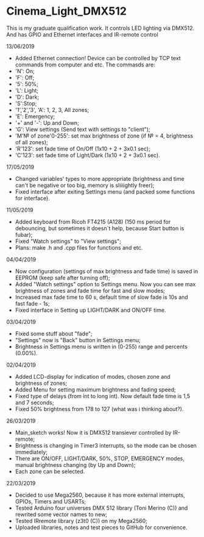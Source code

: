 # Cinema_Light_DMX512
This is my graduate qualification work. It controls LED lighting via DMX512. And has GPIO and Ethernet interfaces and IR-remote control

13/06/2019
- Added Ethernet connection! Device can be controlled by TCP text commands from computer and etc.
The commasds are:
- 'N': On;
- 'F': Off;
- '5': 50%;
- 'L': Light;
- 'D': Dark;
- 'S':Stop;
- '1','2','3', 'A': 1, 2, 3, All zones;
- 'E': Emergency;
- '+' and '-': Up and Down;
- 'G': View settings (Send text with settings to "client");
- 'M'№ of zone'0-255': set max brightness of zone (if № = 4, brightness of all zones);
- 'R'123': set fade time of On/Off (1х10 + 2 + 3х0.1 sec);
- 'C'123': set fade time of Light/Dark (1х10 + 2 + 3х0.1 sec).

17/05/2019
- Changed variables' types to more appropriate (brightness and time can't be negative or too big, memory is sliiiightly freer);
- Fixed interface after exiting Settings menu (and packed some functions for interface).

11/05/2019
- Added keyboard from Ricoh FT4215 (A128) (150 ms period for debouncing, but sometimes it doesn`t help, because Start button is fubar);
- Fixed "Watch settings" to "View settings";
- Plans: make .h and .cpp files for functions and etc.

04/04/2019
- Now configuration (settings of max brightness and fade time) is saved in EEPROM (keep safe after turning off);
- Added "Watch settings" option to Settings menu. Now you can see max brightness of zones and fade time for fast and slow modes;
- Increased max fade time to 60 s, default time of slow fade is 10s and fast fade - 1s;
- Fixed interface in Setting up LIGHT/DARK and ON/OFF time.

03/04/2019
- Fixed some stuff about "fade";
- "Settings" now is "Back" button in Settings menu;
- Brightness in Settings menu is written in (0-255) range and percents (0.00%).

02/04/2019
- Added LCD-display for indication of modes, chosen zone and brightness of zones;
- Added Menu for setting maximum brightness and fading speed;
- Fixed type of delays (from int to long int). Now default fade time is 1,5 and 7 seconds;
- Fixed 50% brightness from 178 to 127 (what was i thinking about?).

26/03/2019
- Main_sketch works! Now it is DMX512 transiever controlled by IR-remote;
- Brightness is changing in Timer3 interrupts, so the mode can be chosen immediately;
- There are ON/OFF, LIGHT/DARK, 50%, STOP, EMERGENCY modes, manual brightness changing (by Up and Down);
- Each zone can be selected. 

22/03/2019
- Decided to use Mega2560, because it has more external interrupts, GPIOs, Timers and USARTs;
- Tested Arduino four universes DMX 512 library (Toni Merino (C)) and rewrited some vector names to new;
- Tested IRremote library (z3t0 (C)) on my Mega2560;
- Uploaded libraries, notes and test pieces to GitHub for convenience.
